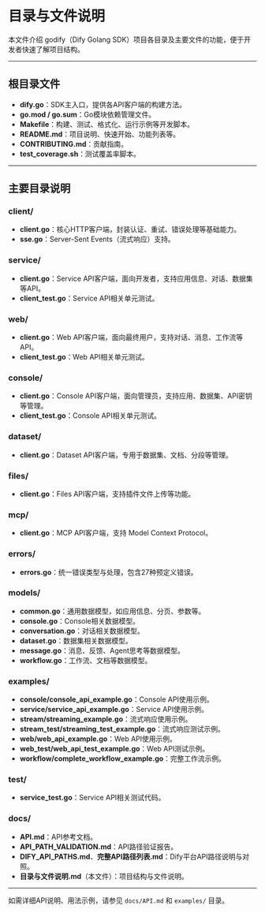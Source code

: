 # 目录与文件说明

本文件介绍 godify（Dify Golang SDK）项目各目录及主要文件的功能，便于开发者快速了解项目结构。

---

## 根目录文件

- **dify.go**：SDK主入口，提供各API客户端的构建方法。
- **go.mod / go.sum**：Go模块依赖管理文件。
- **Makefile**：构建、测试、格式化、运行示例等开发脚本。
- **README.md**：项目说明、快速开始、功能列表等。
- **CONTRIBUTING.md**：贡献指南。
- **test_coverage.sh**：测试覆盖率脚本。

---

## 主要目录说明

### client/
- **client.go**：核心HTTP客户端，封装认证、重试、错误处理等基础能力。
- **sse.go**：Server-Sent Events（流式响应）支持。

### service/
- **client.go**：Service API客户端，面向开发者，支持应用信息、对话、数据集等API。
- **client_test.go**：Service API相关单元测试。

### web/
- **client.go**：Web API客户端，面向最终用户，支持对话、消息、工作流等API。
- **client_test.go**：Web API相关单元测试。

### console/
- **client.go**：Console API客户端，面向管理员，支持应用、数据集、API密钥等管理。
- **client_test.go**：Console API相关单元测试。

### dataset/
- **client.go**：Dataset API客户端，专用于数据集、文档、分段等管理。

### files/
- **client.go**：Files API客户端，支持插件文件上传等功能。

### mcp/
- **client.go**：MCP API客户端，支持 Model Context Protocol。

### errors/
- **errors.go**：统一错误类型与处理，包含27种预定义错误。

### models/
- **common.go**：通用数据模型，如应用信息、分页、参数等。
- **console.go**：Console相关数据模型。
- **conversation.go**：对话相关数据模型。
- **dataset.go**：数据集相关数据模型。
- **message.go**：消息、反馈、Agent思考等数据模型。
- **workflow.go**：工作流、文档等数据模型。

### examples/
- **console/console_api_example.go**：Console API使用示例。
- **service/service_api_example.go**：Service API使用示例。
- **stream/streaming_example.go**：流式响应使用示例。
- **stream_test/streaming_test_example.go**：流式响应测试示例。
- **web/web_api_example.go**：Web API使用示例。
- **web_test/web_api_test_example.go**：Web API测试示例。
- **workflow/complete_workflow_example.go**：完整工作流示例。

### test/
- **service_test.go**：Service API相关测试代码。

### docs/
- **API.md**：API参考文档。
- **API_PATH_VALIDATION.md**：API路径验证报告。
- **DIFY_API_PATHS.md**、**完整API路径列表.md**：Dify平台API路径说明与对照。
- **目录与文件说明.md**（本文件）：项目结构与文件说明。

---

如需详细API说明、用法示例，请参见 `docs/API.md` 和 `examples/` 目录。 